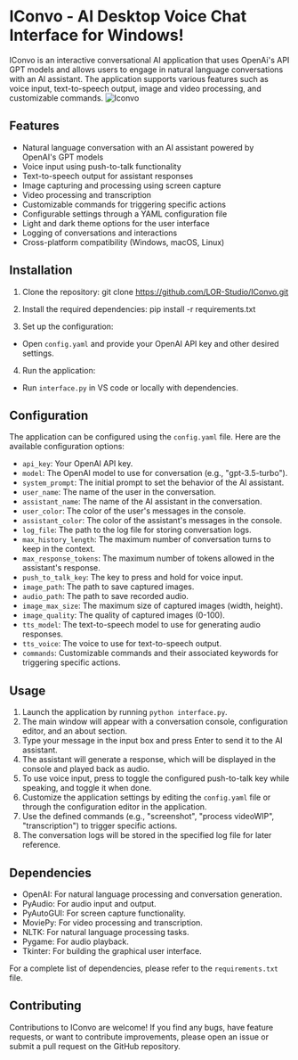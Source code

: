 # IConvo - AI Desktop Voice Chat Interface for Windows!

IConvo is an interactive conversational AI application that uses OpenAi's API GPT models and allows users to engage in natural language conversations with an AI assistant. The application supports various features such as voice input, text-to-speech output, image and video processing, and customizable commands.
![Iconvo](https://i.imgur.com/OgN1AmX.png)
## Features

- Natural language conversation with an AI assistant powered by OpenAI's GPT models
- Voice input using push-to-talk functionality
- Text-to-speech output for assistant responses
- Image capturing and processing using screen capture
- Video processing and transcription
- Customizable commands for triggering specific actions
- Configurable settings through a YAML configuration file
- Light and dark theme options for the user interface
- Logging of conversations and interactions
- Cross-platform compatibility (Windows, macOS, Linux)

## Installation

1. Clone the repository:
git clone https://github.com/LOR-Studio/IConvo.git

2. Install the required dependencies:
pip install -r requirements.txt

3. Set up the configuration:
- Open `config.yaml` and provide your OpenAI API key and other desired settings.

4. Run the application:
- Run `interface.py` in VS code or locally with dependencies.

## Configuration

The application can be configured using the `config.yaml` file. Here are the available configuration options:

- `api_key`: Your OpenAI API key.
- `model`: The OpenAI model to use for conversation (e.g., "gpt-3.5-turbo").
- `system_prompt`: The initial prompt to set the behavior of the AI assistant.
- `user_name`: The name of the user in the conversation.
- `assistant_name`: The name of the AI assistant in the conversation.
- `user_color`: The color of the user's messages in the console.
- `assistant_color`: The color of the assistant's messages in the console.
- `log_file`: The path to the log file for storing conversation logs.
- `max_history_length`: The maximum number of conversation turns to keep in the context.
- `max_response_tokens`: The maximum number of tokens allowed in the assistant's response.
- `push_to_talk_key`: The key to press and hold for voice input.
- `image_path`: The path to save captured images.
- `audio_path`: The path to save recorded audio.
- `image_max_size`: The maximum size of captured images (width, height).
- `image_quality`: The quality of captured images (0-100).
- `tts_model`: The text-to-speech model to use for generating audio responses.
- `tts_voice`: The voice to use for text-to-speech output.
- `commands`: Customizable commands and their associated keywords for triggering specific actions.

## Usage

1. Launch the application by running `python interface.py`.
2. The main window will appear with a conversation console, configuration editor, and an about section.
3. Type your message in the input box and press Enter to send it to the AI assistant.
4. The assistant will generate a response, which will be displayed in the console and played back as audio.
5. To use voice input, press to toggle the configured push-to-talk key while speaking, and toggle it when done.
6. Customize the application settings by editing the `config.yaml` file or through the configuration editor in the application.
7. Use the defined commands (e.g., "screenshot", "process videoWIP", "transcription") to trigger specific actions.
8. The conversation logs will be stored in the specified log file for later reference.

## Dependencies

- OpenAI: For natural language processing and conversation generation.
- PyAudio: For audio input and output.
- PyAutoGUI: For screen capture functionality.
- MoviePy: For video processing and transcription.
- NLTK: For natural language processing tasks.
- Pygame: For audio playback.
- Tkinter: For building the graphical user interface.

For a complete list of dependencies, please refer to the `requirements.txt` file.

## Contributing

Contributions to IConvo are welcome! If you find any bugs, have feature requests, or want to contribute improvements, please open an issue or submit a pull request on the GitHub repository.
